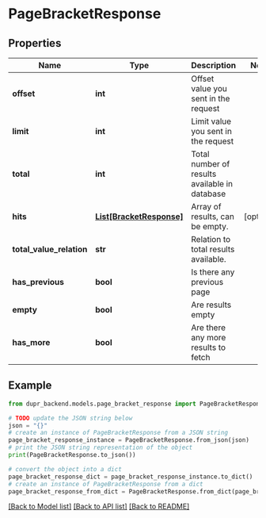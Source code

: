 # PageBracketResponse


## Properties

Name | Type | Description | Notes
------------ | ------------- | ------------- | -------------
**offset** | **int** | Offset value you sent in the request | 
**limit** | **int** | Limit value you sent in the request | 
**total** | **int** | Total number of results available in database | 
**hits** | [**List[BracketResponse]**](BracketResponse.md) | Array of results, can be empty. | [optional] 
**total_value_relation** | **str** | Relation to total results available. | 
**has_previous** | **bool** | Is there any previous page | 
**empty** | **bool** | Are results empty | 
**has_more** | **bool** | Are there any more results to fetch | 

## Example

```python
from dupr_backend.models.page_bracket_response import PageBracketResponse

# TODO update the JSON string below
json = "{}"
# create an instance of PageBracketResponse from a JSON string
page_bracket_response_instance = PageBracketResponse.from_json(json)
# print the JSON string representation of the object
print(PageBracketResponse.to_json())

# convert the object into a dict
page_bracket_response_dict = page_bracket_response_instance.to_dict()
# create an instance of PageBracketResponse from a dict
page_bracket_response_from_dict = PageBracketResponse.from_dict(page_bracket_response_dict)
```
[[Back to Model list]](../README.md#documentation-for-models) [[Back to API list]](../README.md#documentation-for-api-endpoints) [[Back to README]](../README.md)


